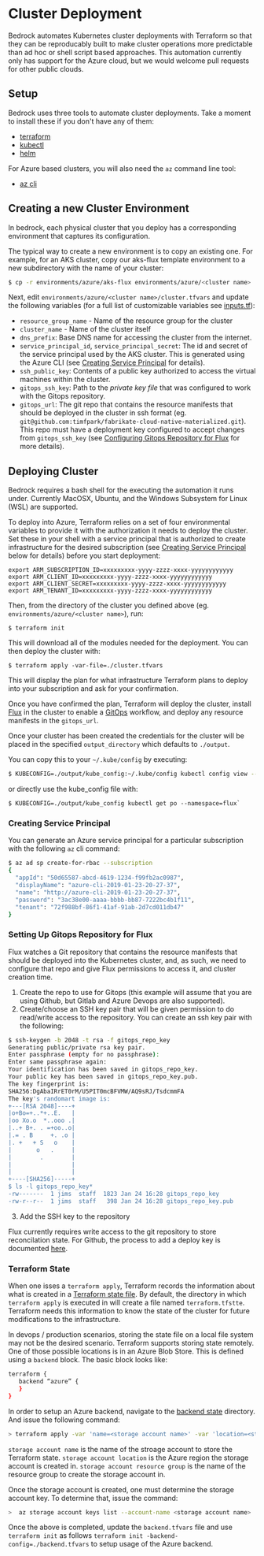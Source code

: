 # Cluster Deployment

Bedrock automates Kubernetes cluster deployments with Terraform so that they can be reproducably built to make cluster operations more predictable than ad hoc or shell script based approaches.  This automation currently only has support for the Azure cloud, but we would welcome pull requests for other public clouds.

## Setup

Bedrock uses three tools to automate cluster deployments. Take a moment to install these if you don't have any of them:

- [terraform](https://www.terraform.io/intro/getting-started/install.html)
- [kubectl](https://kubernetes.io/docs/tasks/tools/install-kubectl/)
- [helm](https://github.com/helm/helm)
 
For Azure based clusters, you will also need the `az` command line tool:

- [az cli](https://docs.microsoft.com/en-us/cli/azure/install-azure-cli?view=azure-cli-latest)

## Creating a new Cluster Environment

In bedrock, each physical cluster that you deploy has a corresponding environment that captures its configuration. 

The typical way to create a new environment is to copy an existing one. For example, for an AKS cluster, copy our aks-flux template environment to a new subdirectory with the name of your cluster:

```bash
$ cp -r environments/azure/aks-flux environments/azure/<cluster name>
```

Next, edit `environments/azure/<cluster name>/cluster.tfvars` and update the following variables (for a full list of customizable variables see [inputs.tf](./azure/aks-flux/inputs.tf)):

- `resource_group_name` - Name of the resource group for the cluster
- `cluster_name` - Name of the cluster itself
- `dns_prefix`: Base DNS name for accessing the cluster from the internet.
- `service_principal_id`, `service_principal_secret`: The id and secret of the service principal used by the AKS cluster.  This is generated using the Azure CLI (see [Creating Service Principal](#creating-service-principal) for details).
- `ssh_public_key`: Contents of a public key authorized to access the virtual machines within the cluster.
- `gitops_ssh_key`: Path to the *private key file* that was configured to work with the Gitops repository.
- `gitops_url`: The git repo that contains the resource manifests that should be deployed in the cluster in ssh format (eg. `git@github.com:timfpark/fabrikate-cloud-native-materialized.git`). This repo must have a deployment key configured to accept changes from `gitops_ssh_key` (see [Configuring Gitops Repository for Flux](#setting-up-gitops-repository-for-flux) for more details).

## Deploying Cluster

Bedrock requires a bash shell for the executing the automation it runs under. Currently MacOSX, Ubuntu, and the Windows Subsystem for Linux (WSL) are supported.

To deploy into Azure, Terraform relies on a set of four environmental variables to provide it with the 
authorization it needs to deploy the cluster. Set these in your shell with a service principal that is authorized to create infrastructure for the desired subscription (see [Creating Service Principal](#creating-service-[rincipal) below for details) before you start deployment:

```
export ARM_SUBSCRIPTION_ID=xxxxxxxxx-yyyy-zzzz-xxxx-yyyyyyyyyyyy
export ARM_CLIENT_ID=xxxxxxxxx-yyyy-zzzz-xxxx-yyyyyyyyyyyy
export ARM_CLIENT_SECRET=xxxxxxxxx-yyyy-zzzz-xxxx-yyyyyyyyyyyy
export ARM_TENANT_ID=xxxxxxxxx-yyyy-zzzz-xxxx-yyyyyyyyyyyy
```

Then, from the directory of the cluster you defined above (eg. `environments/azure/<cluster name>`), run:

```
$ terraform init
```

This will download all of the modules needed for the deployment.  You can then deploy the cluster with:

```
$ terraform apply -var-file=./cluster.tfvars
```

This will display the plan for what infrastructure Terraform plans to deploy into your subscription and ask for your confirmation.

Once you have confirmed the plan, Terraform will deploy the cluster, install [Flux](https://github.com/weaveworks/flux)
in the cluster to enable a [GitOps](https://www.weave.works/blog/gitops-operations-by-pull-request) workflow, and deploy any resource manifests in the `gitops_url`.

Once your cluster has been created the credentials for the cluster will be placed in the specified `output_directory` which defaults to `./output`. 

You can copy this to your `~/.kube/config` by executing:

```bash
$ KUBECONFIG=./output/kube_config:~/.kube/config kubectl config view --flatten > merged-config && mv merged-config ~/.kube/config
```

or directly use the kube_config file with:

```
$ KUBECONFIG=./output/kube_config kubectl get po --namespace=flux` 
```

### Creating Service Principal

You can generate an Azure service principal for a particular subscription with the following `az` cli command:

```bash
$ az ad sp create-for-rbac --subscription 
{
  "appId": "50d65587-abcd-4619-1234-f99fb2ac0987",
  "displayName": "azure-cli-2019-01-23-20-27-37",
  "name": "http://azure-cli-2019-01-23-20-27-37",
  "password": "3ac38e00-aaaa-bbbb-bb87-7222bc4b1f11",
  "tenant": "72f988bf-86f1-41af-91ab-2d7cd011db47"
}
```

### Setting Up Gitops Repository for Flux

Flux watches a Git repository that contains the resource manifests that should be deployed into the Kubernetes cluster, and, as such, we need to configure that repo and give Flux permissions to access it, and cluster creation time.

1.  Create the repo to use for Gitops (this example will assume that you are using Github, but Gitlab and Azure Devops are also supported).
2.  Create/choose an SSH key pair that will be given permission to do read/write access to the repository.  You can create an ssh key pair with the following:

```bash
$ ssh-keygen -b 2048 -t rsa -f gitops_repo_key
Generating public/private rsa key pair.
Enter passphrase (empty for no passphrase): 
Enter same passphrase again: 
Your identification has been saved in gitops_repo_key.
Your public key has been saved in gitops_repo_key.pub.
The key fingerprint is:
SHA256:DgAbaIRrET0rM/U5PIT0mcBFVMW/AQ9sRJ/TsdcmmFA
The key's randomart image is:
+---[RSA 2048]----+
|o+Bo=+..*+..E.   |
|oo Xo.o  *..ooo .|
|..+ B+. . =+oo..o|
|.= . B     +. .o |
|. +   + S   o    |
|       o   .     |
|        .        |
|                 |
|                 |
+----[SHA256]-----+
$ ls -l gitops_repo_key*
-rw-------  1 jims  staff  1823 Jan 24 16:28 gitops_repo_key
-rw-r--r--  1 jims  staff   398 Jan 24 16:28 gitops_repo_key.pub
```

3.  Add the SSH key to the repository

Flux currently requires write access to the git repository to store reconcilation state. For Github, the process to add a deploy key is documented 
[here](https://help.github.com/articles/adding-a-new-ssh-key-to-your-github-account/).

### Terraform State

When one isses a `terraform apply`, Terraform records the information about what is created in a [Terraform state file](https://www.terraform.io/docs/state/).  By default, the directory in which `terraform apply` is executed in will create a file named `terraform.tfstte`.  Terraform needs this information to know the state of the cluster for future modifications to the infrastructure.

In devops / production scenarios, storing the state file on a local file system may not be the desired scenario.  Terraform supports storing state remotely.  One of those possible locations is in an Azure Blob Store.  This is defined using a `backend` block.  The basic block looks like:

```bash
terraform {
   backend “azure” {
   }
}
```

In order to setup an Azure backend, navigate to the [backend state](http://github.com/Microsoft/bedrock/cluster/azure/backend-state) directory.  And issue the following command:

```bash
> terraform apply -var 'name=<storage account name>' -var 'location=<storage account location>' -var 'resource_group_name=<storage account resource group>'
```

`storage account name` is the name of the stroage account to store the Terraform state.  `storage account location` is the Azure region the storage account is created in.  `storage account resource group` is the name of the resource group to create the storage account in.  

Once the storage account is created, one must determine the storage account key.  To determine that, issue the command:

```bash
>  az storage account keys list --account-name <storage account name>
```

Once the above is completed, update the `backend.tfvars` file and use `terraform init` as follows `terraform init -backend-config=./backend.tfvars` to setup usage of the Azure backend.